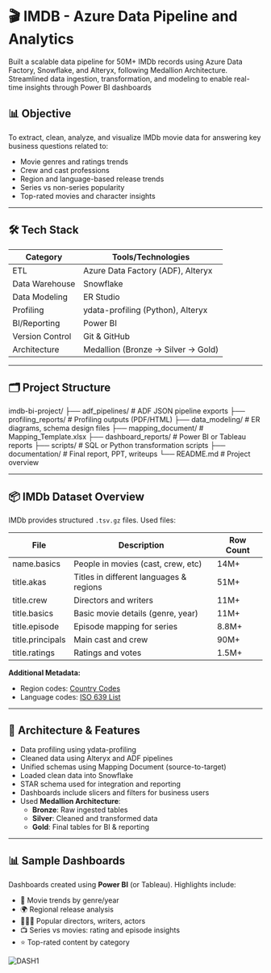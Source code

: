 # 🎬 IMDB - Azure Data Pipeline and Analytics
Built a scalable data pipeline for 50M+ IMDb records using Azure Data Factory, Snowflake, and Alteryx, following Medallion Architecture. Streamlined data ingestion, transformation, and modeling to enable real-time insights through Power BI dashboards

## 📊 Objective

To extract, clean, analyze, and visualize IMDb movie data for answering key business questions related to:

- Movie genres and ratings trends  
- Crew and cast professions  
- Region and language-based release trends  
- Series vs non-series popularity  
- Top-rated movies and character insights

---

## 🛠️ Tech Stack

| Category        | Tools/Technologies                             |
|-----------------|------------------------------------------------|
| ETL             | Azure Data Factory (ADF), Alteryx              |
| Data Warehouse  | Snowflake                                      |
| Data Modeling   | ER Studio                                      |
| Profiling       | ydata-profiling (Python), Alteryx              |
| BI/Reporting    | Power BI                                       |
| Version Control | Git & GitHub                                   |
| Architecture    | Medallion (Bronze → Silver → Gold)             |

---

## 🗂️ Project Structure

imdb-bi-project/ ├── adf_pipelines/ # ADF JSON pipeline exports ├── profiling_reports/ # Profiling outputs (PDF/HTML) ├── data_modeling/ # ER diagrams, schema design files ├── mapping_document/ # Mapping_Template.xlsx ├── dashboard_reports/ # Power BI or Tableau reports ├── scripts/ # SQL or Python transformation scripts ├── documentation/ # Final report, PPT, writeups └── README.md # Project overview


---

## 📦 IMDb Dataset Overview

IMDb provides structured `.tsv.gz` files. Used files:

| File | Description | Row Count |
|------|-------------|-----------|
| name.basics | People in movies (cast, crew, etc) | 14M+ |
| title.akas | Titles in different languages & regions | 51M+ |
| title.crew | Directors and writers | 11M+ |
| title.basics | Basic movie details (genre, year) | 11M+ |
| title.episode | Episode mapping for series | 8.8M+ |
| title.principals | Main cast and crew | 90M+ |
| title.ratings | Ratings and votes | 1.5M+ |

**Additional Metadata:**
- Region codes: [Country Codes](https://www.iana.org/assignments/language-subtag-registry/language-subtag-registry)  
- Language codes: [ISO 639 List](https://en.wikipedia.org/wiki/List_of_ISO_639_language_codes)

---

## 🧩 Architecture & Features

- Data profiling using ydata-profiling
- Cleaned data using Alteryx and ADF pipelines  
- Unified schemas using Mapping Document (source-to-target)  
- Loaded clean data into Snowflake  
- STAR schema used for integration and reporting  
- Dashboards include slicers and filters for business users  
- Used **Medallion Architecture**:
  - **Bronze**: Raw ingested tables
  - **Silver**: Cleaned and transformed data
  - **Gold**: Final tables for BI & reporting

---

## 📊 Sample Dashboards

Dashboards created using **Power BI** (or Tableau). Highlights include:

- 🎥 Movie trends by genre/year  
- 🌍 Regional release analysis  
- 🧑‍🤝‍🧑 Popular directors, writers, actors  
- 📺 Series vs movies: rating and episode insights  
- ⭐ Top-rated content by category  

![DASH1](path/to/dash1.png)

